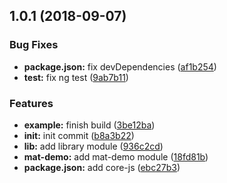 <a name="1.0.1"></a>
## 1.0.1 (2018-09-07)


### Bug Fixes

* **package.json:** fix devDependencies ([af1b254](https://github.com/petkit-io/ngx-material/commit/af1b254))
* **test:** fix ng test ([9ab7b11](https://github.com/petkit-io/ngx-material/commit/9ab7b11))


### Features

* **example:** finish build ([3be12ba](https://github.com/petkit-io/ngx-material/commit/3be12ba))
* **init:** init commit ([b8a3b22](https://github.com/petkit-io/ngx-material/commit/b8a3b22))
* **lib:** add library module ([936c2cd](https://github.com/petkit-io/ngx-material/commit/936c2cd))
* **mat-demo:** add mat-demo module ([18fd81b](https://github.com/petkit-io/ngx-material/commit/18fd81b))
* **package.json:** add core-js ([ebc27b3](https://github.com/petkit-io/ngx-material/commit/ebc27b3))




